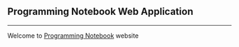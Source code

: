 ## Programming Notebook Web Application

--- 

Welcome to [Programming Notebook](https://www.programmingnotebook.com) website